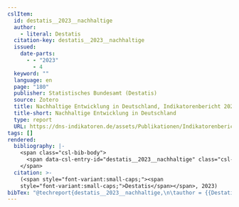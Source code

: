 ```yaml
---
cslItem:
  id: destatis__2023__nachhaltige
  author:
    - literal: Destatis
  citation-key: destatis__2023__nachhaltige
  issued:
    date-parts:
      - - "2023"
        - 4
  keyword: ""
  language: en
  page: "180"
  publisher: Statistisches Bundesamt (Destatis)
  source: Zotero
  title: Nachhaltige Entwicklung in Deutschland, Indikatorenbericht 2022
  title-short: Nachhaltige Entwicklung in Deutschland
  type: report
  URL: https://dns-indikatoren.de/assets/Publikationen/Indikatorenberichte/2022.pdf
tags: []
rendered:
  bibliography: |-
    <span class="csl-bib-body">
      <span data-csl-entry-id="destatis__2023__nachhaltige" class="csl-entry"><span class='author-bib'>Destatis</span>. <span class='date-bib'>(2023)</span>. <span class='title'><i><b><span style="font-style:normal;">Nachhaltige Entwicklung in Deutschland, Indikatorenbericht 2022</span></b></i></span> (S. 180). Statistisches Bundesamt (Destatis). <span class='URL'><a href='https://dns-indikatoren.de/assets/Publikationen/Indikatorenberichte/2022.pdf'>LINK</a></span></span>
    </span>
  citation: >-
    (<span style="font-variant:small-caps;"><span
    style="font-variant:small-caps;">Destatis</span></span>, 2023)
bibTex: "@techreport{destatis__2023__nachhaltige,\n\tauthor = {{Destatis}},\n\tyear = {2023},\n\tmonth = {4},\n\tpages = {180},\n\tinstitution = {Statistisches Bundesamt (Destatis)},\n\ttitle = {Nachhaltige {Entwicklung} in {Deutschland}, {Indikatorenbericht} 2022},\n\turl = {https://dns-indikatoren.de/assets/Publikationen/Indikatorenberichte/2022.pdf},\n}\n\n"
---
```

